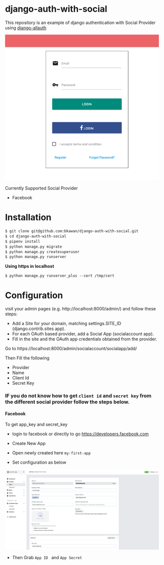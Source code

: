 # django-auth-with-social
This repository is  an example of django authentication with Social Provider using [django-allauth](https://django-allauth.readthedocs.io/en/latest/index.html)


![alt_text](static/docs/images/login_page.png)

Currently Supported Social Provider
- Facebook



# Installation 
```bash
$ git clone git@github.com:bkawan/django-auth-with-social.git
$ cd django-auth-with-social
$ pipenv install
$ python manage.py migrate
$ python manage.py createsuperuser
$ python manage.py runserver

```

**Using https in localhost**
```
$ python manage.py runserver_plus --cert /tmp/cert
```




# Configuration

visit your admin pages (e.g. http://localhost:8000/admin/) and follow these steps:

- Add a Site for your domain, matching settings.SITE_ID (django.contrib.sites app).
- For each OAuth based provider, add a Social App (socialaccount app).
- Fill in the site and the OAuth app credentials obtained from the provider.

Go to https://localhost:8000/admin/socialaccount/socialapp/add/

Then Fill the following 

- Provider
- Name
- Client Id
- Secret Key


### IF you do not know how to get ```client id``` and ```secret key```  from the different social provider follow the steps below.

#### Facebook

To get app_key and secret_key

- login to facebook or directly to go 
https://developers.facebook.com

- Create New App 
- Open newly created here ```my-first-app```
- Set configuration as below 

![alt text](static/docs/images/facebook_app_settings_page.png "Facebook Settings")


- Then Grab ```App ID ``` and ```App Secret```

